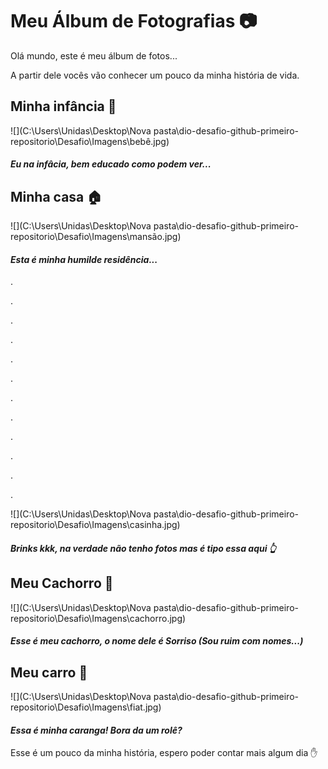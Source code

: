 # Meu Álbum de Fotografias :camera:

Olá mundo, este é meu álbum de fotos...

A partir dele vocês vão conhecer um pouco da minha história de vida.



## Minha infância :baby:

![](C:\Users\Unidas\Desktop\Nova pasta\dio-desafio-github-primeiro-repositorio\Desafio\Imagens\bebê.jpg)

#### *Eu na infâcia, bem educado como podem ver...*



## Minha casa :house:

![](C:\Users\Unidas\Desktop\Nova pasta\dio-desafio-github-primeiro-repositorio\Desafio\Imagens\mansão.jpg)

#### *Esta é minha humilde residência...*

.

.

.

.

.

.

.

.

.

.

.

.

![](C:\Users\Unidas\Desktop\Nova pasta\dio-desafio-github-primeiro-repositorio\Desafio\Imagens\casinha.jpg)

#### *Brinks kkk, na verdade não tenho fotos mas é tipo essa aqui :point_up_2:*

## Meu Cachorro :dog:



![](C:\Users\Unidas\Desktop\Nova pasta\dio-desafio-github-primeiro-repositorio\Desafio\Imagens\cachorro.jpg)

#### *Esse é meu cachorro, o nome dele é Sorriso (Sou ruim com nomes...)*



## Meu carro :car:

![](C:\Users\Unidas\Desktop\Nova pasta\dio-desafio-github-primeiro-repositorio\Desafio\Imagens\fiat.jpg)



#### *Essa é minha caranga! Bora da um rolê?*



Esse é um pouco da minha história, espero poder contar mais algum dia :hand:





